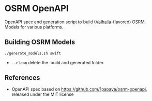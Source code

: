 # OSRM OpenAPI

OpenAPI spec and generation script to build ([Valhalla](https://github.com/valhalla/valhalla)-flavored) OSRM Models for various platforms.

## Building OSRM Models

```sh
./generate_models.sh swift
```

* `--clean` delete the .build and generated folder.

## References 

- OpenAPI spec based on <https://github.com/1papaya/osrm-openapi>, released under the MIT license
